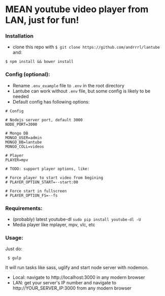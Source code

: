 # MEAN youtube video player from LAN, just for fun! #

### Installation ###
* clone this repo with `$ git clone https://github.com/andrrrl/lantube` and:
```
$ npm install && bower install
```

### Config (optional): ###
* Rename `.env_example` file to `.env` in the root directory
* Lantube can work without `.env` file, but some config is likely to be needed
* Default config has following options:

```
# Config

# Nodejs server port, default 3000
NODE_PORT=3000

# Mongo DB
MONGO_USER=admin
MONGO_DB=lantube
MONGO_COLL=videos

# Player
PLAYER=mpv

# TODO: support player options, like:

# Force player to start video from begining
# PLAYER_OPTION_START=--start:00

# Force start in fullscreen
# PLAYER_OPTION_FS=--fs
```

### Requirements: ###
* (probably) latest youtube-dl `sudo pip install youtube-dl -U`
* Media player like mplayer, mpv, vlc, etc

### Usage: ###

Just do:
```
 $ gulp 
```
It will run tasks like sass, uglify and start node server with nodemon.

* Local: navigate to http://localhost:3000 in any modern browser
* LAN: get your server's IP number and navigate to http://YOUR_SERVER_IP:3000 from any modern browser